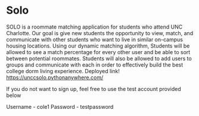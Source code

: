 # Solo

SOLO is a roommate matching application for students who attend UNC Charlotte. Our goal is give new students the opportunity to view, match, and communicate with other students who want to live in similar on-campus housing locations. Using our dynamic matching algorithm, Students will be allowed to see a match percentage for every other user and be able to sort between potential roommates. Students will also be allowed to add users to groups and communicate with each in order to effectively build the best college dorm living experience. Deployed link! https://unccsolo.pythonanywhere.com/


If you do not want to sign up, feel free to use the test account provided below 

Username - cole1
Password - testpassword
